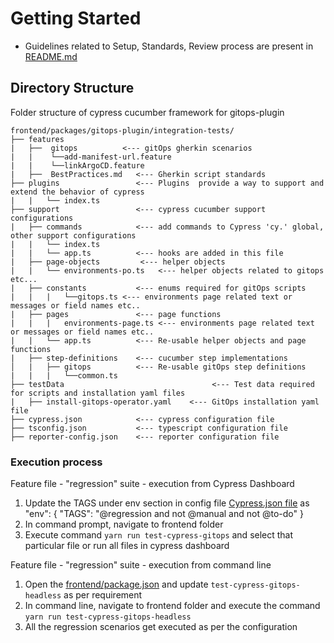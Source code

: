 # Getting Started

- Guidelines related to Setup, Standards, Review process are present in [README.md](frontend/packages/dev-console/integration-tests/README.md)

## Directory Structure

Folder structure of cypress cucumber framework for gitops-plugin

```
frontend/packages/gitops-plugin/integration-tests/
├── features
|   ├──  gitops          <--- gitOps gherkin scenarios
|   |    └──add-manifest-url.feature
|   |    └──linkArgoCD.feature
|   ├──  BestPractices.md   <--- Gherkin script standards
├── plugins                 <--- Plugins  provide a way to support and extend the behavior of cypress
|   |   └── index.ts
├── support                 <--- cypress cucumber support configurations
|   ├── commands            <--- add commands to Cypress 'cy.' global, other support configurations
|   |   └── index.ts
|   |   └── app.ts          <--- hooks are added in this file
|   ├── page-objects         <--- helper objects
|   |   └── environments-po.ts   <--- helper objects related to gitops etc...
|   ├── constants           <--- enums required for gitOps scripts
|   |   |   └──gitops.ts <--- environments page related text or messages or field names etc..
|   ├── pages               <--- page functions
|   |   |   environments-page.ts <--- environments page related text or messages or field names etc..
|   |   └── app.ts          <--- Re-usable helper objects and page functions
|   ├── step-definitions    <--- cucumber step implementations
│   |   ├── gitops          <--- Re-usable gitOps step definitions
|   |   |   └──common.ts
├── testData                                 <--- Test data required for scripts and installation yaml files
|   ├── install-gitops-operator.yaml    <--- GitOps installation yaml file
├── cypress.json            <--- cypress configuration file
├── tsconfig.json           <--- typescript configuration file
├── reporter-config.json    <--- reporter configuration file
```

### Execution process

Feature file - "regression" suite - execution from Cypress Dashboard

1. Update the TAGS under env section in config file [Cypress.json file](frontend/packages/gitops-plugin/integration-tests/cypress.json) as
   "env": { "TAGS": "@regression and not @manual and not @to-do" }
2. In command prompt, navigate to frontend folder
3. Execute command `yarn run test-cypress-gitops` and select that particular file or run all files in cypress dashboard

Feature file - "regression" suite - execution from command line

1. Open the [frontend/package.json](../../../package.json) and update `test-cypress-gitops-headless` as per requirement
2. In command line, navigate to frontend folder and execute the command `yarn run test-cypress-gitops-headless`
3. All the regression scenarios get executed as per the configuration
